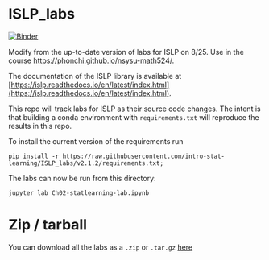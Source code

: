 # ISLP_labs

[![Binder](https://mybinder.org/badge_logo.svg)](https://mybinder.org/v2/gh/intro-stat-learning/ISLP_labs/v2.1.2)


Modify from the up-to-date version of labs for ISLP on 8/25. Use in the course  https://phonchi.github.io/nsysu-math524/.

The documentation of the ISLP library is available at [https://islp.readthedocs.io/en/latest/index.html](https://islp.readthedocs.io/en/latest/index.html).


This repo will track labs for ISLP as their source code changes.  The
intent is that building a conda environment with
`requirements.txt` will reproduce the results in this repo.

To install the current version of the requirements run

```
pip install -r https://raw.githubusercontent.com/intro-stat-learning/ISLP_labs/v2.1.2/requirements.txt;
```

The labs can now be run from this directory:

```
jupyter lab Ch02-statlearning-lab.ipynb
```

# Zip / tarball

You can download all the labs as a `.zip` or `.tar.gz` [here](https://github.com/intro-stat-learning/ISLP_labs/releases/tag/v2.1.2)
